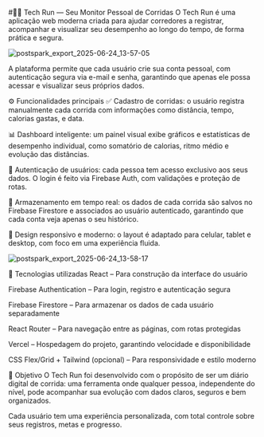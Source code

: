 #🏃‍♂️ Tech Run — Seu Monitor Pessoal de Corridas
O Tech Run é uma aplicação web moderna criada para ajudar corredores a registrar, acompanhar e visualizar seu desempenho ao longo do tempo, de forma prática e segura.

![postspark_export_2025-06-24_13-57-05](https://github.com/user-attachments/assets/82257964-c320-4a4d-ad1b-2e92f44e9bf6)

A plataforma permite que cada usuário crie sua conta pessoal, com autenticação segura via e-mail e senha, garantindo que apenas ele possa acessar e visualizar seus próprios dados.

⚙️ Funcionalidades principais
✅ Cadastro de corridas: o usuário registra manualmente cada corrida com informações como distância, tempo, calorias gastas, e data.

📊 Dashboard inteligente: um painel visual exibe gráficos e estatísticas de desempenho individual, como somatório de calorias, ritmo médio e evolução das distâncias.

🔐 Autenticação de usuários: cada pessoa tem acesso exclusivo aos seus dados. O login é feito via Firebase Auth, com validações e proteção de rotas.

💾 Armazenamento em tempo real: os dados de cada corrida são salvos no Firebase Firestore e associados ao usuário autenticado, garantindo que cada conta veja apenas o seu histórico.

📱 Design responsivo e moderno: o layout é adaptado para celular, tablet e desktop, com foco em uma experiência fluida.

![postspark_export_2025-06-24_13-58-17](https://github.com/user-attachments/assets/25f5a42b-da8e-4755-9973-43b5dedd827e)

🧠 Tecnologias utilizadas
React – Para construção da interface do usuário

Firebase Authentication – Para login, registro e autenticação segura

Firebase Firestore – Para armazenar os dados de cada usuário separadamente

React Router – Para navegação entre as páginas, com rotas protegidas

Vercel – Hospedagem do projeto, garantindo velocidade e disponibilidade

CSS Flex/Grid + Tailwind (opcional) – Para responsividade e estilo moderno


🎯 Objetivo
O Tech Run foi desenvolvido com o propósito de ser um diário digital de corrida: uma ferramenta onde qualquer pessoa, independente do nível, pode acompanhar sua evolução com dados claros, seguros e bem organizados.

Cada usuário tem uma experiência personalizada, com total controle sobre seus registros, metas e progresso.


